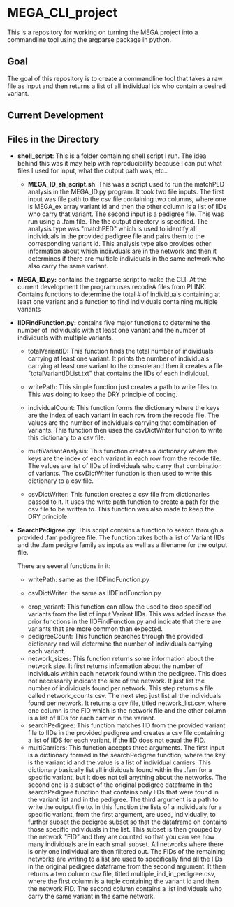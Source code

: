 # MEGA_CLI_project

This is a repository for working on turning the MEGA project into a commandline tool using the argparse package in python.

## Goal

The goal of this repository is to create a commandline tool that takes a raw file as input and then returns a list of all individual ids who contain a desired variant.

## Current Development

## Files in the Directory

- **shell_script**: This is a folder containing shell script I run. The idea behind this was it may help with reproducibility because I can put what files I used for input, what the output path was, etc..

  - **MEGA_ID_sh_script.sh**: This was a script used to run the matchPED analysis in the MEGA_ID.py program. It took two file inputs. The first input was file path to the csv file containing two columns, where one is MEGA_ex array variant id and then the other column is a list of IIDs who carry that variant. The second input is a pedigree file. This was run using a .fam file. The the output directory is specified. The analysis type was "matchPED" which is used to identify all individuals in the provided pedigree file and pairs them to the corresponding variant id. This analysis type also provides other information about which indiivduals are in the network and then it determines if there are multiple individuals in the same network who also carry the same variant.

* **MEGA_ID.py:** contains the argparse script to make the CLI. At the current development the program uses recodeA files from PLINK. Contains functions to determine the total # of individuals containing at least one variant and a function to find individuals containing multiple variants

* **IIDFindFunction.py:** contains five major functions to determine the number of individuals with at least one variant and the number of individuals with multiple variants.

  - totalVariantID: This function finds the total number of individuals carrying at least one variant. It prints the number of individuals carrying at least one variant to the console and then it creates a file "totalVariantIDList.txt" that contains the IIDs of each individual.

  * writePath: This simple function just creates a path to write files to. This was doing to keep the DRY principle of coding.

  * individualCount: This function forms the dictionary where the keys are the index of each variant in each row from the recode file. The values are the number of individuals carrying that combination of variants. This function then uses the csvDictWriter function to write this dictionary to a csv file.

  * multiVariantAnalysis: This function creates a dictionary where the keys are the index of each variant in each row from the recode file. The values are list of IIDs of individuals who carry that combination of variants. The csvDictWriter function is then used to write this dictionary to a csv file.

  * csvDictWriter: This function creates a csv file from dictionaries passed to it. It uses the write path function to create a path for the csv file to be written to. This function was also made to keep the DRY principle.

- **SearchPedigree.py**: This script contains a function to search through a provided .fam pedigree file. The function takes both a list of Variant IIDs and the .fam pedigre family as inputs as well as a filename for the output file.

  There are several functions in it:

  - writePath: same as the IIDFindFunction.py

  - csvDictWriter: the same as IIDFindFunction.py

  * drop_variant: This function can allow the used to drop specified variants from the list of input Variant IIDs. This was added incase the prior functions in the IIDFindFunction.py and indicate that there are variants that are more common than expected.

  - pedigreeCount: This function searches through the provided dictionary and will determine the number of individuals carrying each variant.

  * network_sizes: This function returns some information about the network size. It first returns information about the number of individuals within each network found within the pedigree. This does not necessarily indicate the size of the network. It just list the number of individuals found per network. This step returns a file called network_counts.csv. The next step just list all the individuals found per network. It returns a csv file, titled network_list.csv, where one column is the FID which is the network file and the other column is a list of IIDs for each carrier in the variant.

  - searchPedigree: This function matches IID from the provided variant file to IIDs in the provided pedigree and creates a csv file containing a list of IIDS for each variant, if the IID does not equal the FID.

  * multiCarriers: This function accepts three arguments. The first input is a dictionary formed in the searchPedigree function, where the key is the variant id and the value is a list of individual carriers. This dictionary basically list all individuals found within the .fam for a specific variant, but it does not tell anything about the networks. The second one is a subset of the original pedigree dataframe in the searchPedigree function that contains only IIDs that were found in the variant list and in the pedigree. The third argument is a path to write the output file to. In this function the lists of a individuals for a specific variant, from the first argument, are used, individually, to further subset the pedigree subset so that the dataframe on contains those specific individuals in the list. This subset is then grouped by the network "FID" and they are counted so that you can see how many individuals are in each small subset. All networks where there is only one individual are then filtered out. The FIDs of the remaining networks are writing to a list are used to specifically find all the IIDs in the original pedigree dataframe from the second argument. It then returns a two column csv file, titled multiple_ind_in_pedigree.csv, where the first column is a tuple containing the variant id and then the network FID. The second column contains a list individuals who carry the same variant in the same network.
